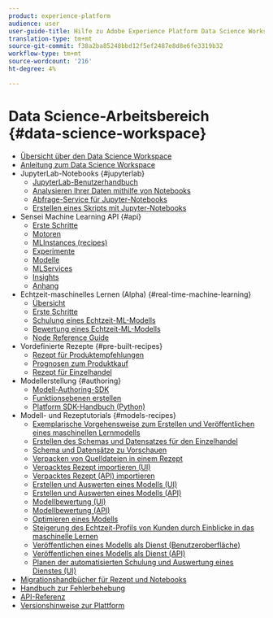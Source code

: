 ```yaml
---
product: experience-platform
audience: user
user-guide-title: Hilfe zu Adobe Experience Platform Data Science Workspace
translation-type: tm+mt
source-git-commit: f38a2ba85248bbd12f5ef2487e8d8e6fe3319b32
workflow-type: tm+mt
source-wordcount: '216'
ht-degree: 4%

---
```



# Data Science-Arbeitsbereich {#data-science-workspace}

* [Übersicht über den Data Science Workspace](home.md)
* [Anleitung zum Data Science Workspace](walkthrough.md)
* JupyterLab-Notebooks {#jupyterlab}
   * [JupyterLab-Benutzerhandbuch](jupyterlab/overview.md)
   * [Analysieren Ihrer Daten mithilfe von Notebooks](jupyterlab/analyze-your-data.md)
   * [Abfrage-Service für Jupyter-Notebooks](jupyterlab/query-service.md)
   * [Erstellen eines Skripts mit Jupyter-Notebooks](jupyterlab/create-a-recipe.md)
* Sensei Machine Learning API {#api}
   * [Erste Schritte](api/getting-started.md)
   * [Motoren](api/engines.md)
   * [MLInstances (recipes)](api/mlinstances.md)
   * [Experimente](api/experiments.md)
   * [Modelle](api/models.md)
   * [MLServices](api/mlservices.md)
   * [Insights](api/insights.md)
   * [Anhang](api/appendix.md)
* Echtzeit-maschinelles Lernen (Alpha) {#real-time-machine-learning}
   * [Übersicht](real-time-machine-learning/home.md)
   * [Erste Schritte](real-time-machine-learning/getting-started.md)
   * [Schulung eines Echtzeit-ML-Modells](real-time-machine-learning/training-ml-model.md)
   * [Bewertung eines Echtzeit-ML-Modells](real-time-machine-learning/scoring-ml-model.md)
   * [Node Reference Guide](real-time-machine-learning/node-reference.md)
* Vordefinierte Rezepte {#pre-built-recipes}
   * [Rezept für Produktempfehlungen](pre-built-recipes/product-recommendations.md)
   * [Prognosen zum Produktkauf](pre-built-recipes/product-purchase-prediction.md)
   * [Rezept für Einzelhandel](pre-built-recipes/retail-sales.md)
* Modellerstellung {#authoring}
   * [Modell-Authoring-SDK](authoring/sdk.md)
   * [Funktionsebenen erstellen](authoring/feature-pipeline.md)
   * [Platform SDK-Handbuch (Python)](authoring/platform-sdk.md)
* Modell- und Rezeptutorials {#models-recipes}
   * [Exemplarische Vorgehensweise zum Erstellen und Veröffentlichen eines maschinellen Lernmodells](models-recipes/create-publish-model.md)
   * [Erstellen des Schemas und Datensatzes für den Einzelhandel](models-recipes/create-retails-sales-dataset.md)
   * [Schema und Datensätze zu Vorschauen](models-recipes/preview-schema-data.md)
   * [Verpacken von Quelldateien in einem Rezept](models-recipes/package-source-files-recipe.md)
   * [Verpacktes Rezept importieren (UI)](models-recipes/import-packaged-recipe-ui.md)
   * [Verpacktes Rezept (API) importieren](models-recipes/import-packaged-recipe-api.md)
   * [Erstellen und Auswerten eines Modells (UI)](models-recipes/train-evaluate-model-ui.md)
   * [Erstellen und Auswerten eines Modells (API)](models-recipes/train-evaluate-model-api.md)
   * [Modellbewertung (UI)](models-recipes/score-model-ui.md)
   * [Modellbewertung (API)](models-recipes/score-model-api.md)
   * [Optimieren eines Modells](models-recipes/optimize-model.md)
   * [Steigerung des Echtzeit-Profils von Kunden durch Einblicke in das maschinelle Lernen](models-recipes/enrich-profile.md)
   * [Veröffentlichen eines Modells als Dienst (Benutzeroberfläche)](models-recipes/publish-model-service-ui.md)
   * [Veröffentlichen eines Modells als Dienst (API)](models-recipes/publish-model-service-api.md)
   * [Planen der automatisierten Schulung und Auswertung eines Dienstes (UI)](models-recipes/schedule-models-ui.md)
* [Migrationshandbücher für Rezept und Notebooks](recipe-notebook-migration.md)
* [Handbuch zur Fehlerbehebung](troubleshooting-guide.md)
* [API-Referenz](https://www.adobe.io/apis/experienceplatform/home/api-reference.html#!acpdr/swagger-specs/sensei-ml-api.yaml)
* [Versionshinweise zur Plattform](https://www.adobe.com/go/platform-release-notes-en)